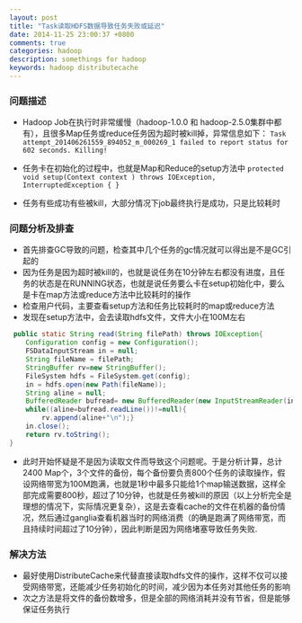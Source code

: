 ```yaml
---
layout: post
title: "Task读取HDFS数据导致任务失败或延迟"
date: 2014-11-25 23:00:37 +0800
comments: true
categories: hadoop
description: somethings for hadoop
keywords: hadoop distributecache 
---
```

### 问题描述
+ Hadoop Job在执行时非常缓慢（hadoop-1.0.0 和 hadoop-2.5.0集群中都有），且很多Map任务或reduce任务因为超时被kill掉，异常信息如下：
`Task attempt_201406261559_894052_m_000269_1 failed to report status for 602 seconds. Killing!`

+ 任务卡在初始化的过程中，也就是Map和Reduce的setup方法中
`protected void setup(Context context ) throws IOException, InterruptedException { }
`
+ 任务有些成功有些被kill，大部分情况下job最终执行是成功，只是比较耗时

### 问题分析及排查
- 首先排查GC导致的问题，检查其中几个任务的gc情况就可以得出是不是GC引起的
- 因为任务是因为超时被kill的，也就是说任务在10分钟左右都没有进度，且任务的状态是在RUNNING状态，也就是说任务要么卡在setup初始化中，要么是卡在map方法或reduce方法中比较耗时的操作
- 检查用户代码，主要查看setup方法和任务比较耗时的map或reduce方法
- 发现在setup方法中，会去读取hdfs文件，文件大小在100M左右
```java
 public static String read(String filePath) throws IOException{  
    Configuration config = new Configuration();
    FSDataInputStream in = null;
    String fileName = filePath;
    StringBuffer rv=new StringBuffer();
    FileSystem hdfs = FileSystem.get(config);
    in = hdfs.open(new Path(fileName));
    String aline = null;
    BufferedReader bufread= new BufferedReader(new InputStreamReader(in, "UTF-8"));
    while((aline=bufread.readLine())!=null){
        rv.append(aline+"\n");}
    in.close();
    return rv.toString();
}
```


- 此时开始怀疑是不是因为读取文件而导致这个问题呢。于是分析计算，总计2400 Map个，3个文件的备份，每个备份要负责800个任务的读取操作，假设网络带宽为100M跑满，也就是1秒中最多只能给1个map输送数据，这样全部完成需要800秒，超过了10分钟，也就是任务被kill的原因（以上分析完全是理想的情况下，实际情况更复杂），这是去查看cache的文件在机器的备份情况，然后通过ganglia查看机器当时的网络消费（的确是跑满了网络带宽，而且持续时间超过了10分钟），因此判断是因为网络堵塞导致任务失败.

### 解决方法
- 最好使用DistributeCache来代替直接读取hdfs文件的操作，这样不仅可以接受网络带宽，还能减少任务初始化的时间，减少因为本任务对其他任务的影响
- 次之方法是将文件的备份数增多，但是全部的网络消耗并没有节省，但是能够保证任务执行